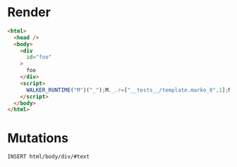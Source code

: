 # Render
```html
<html>
  <head />
  <body>
    <div
      id="foo"
    >
      foo
    </div>
    <script>
      WALKER_RUNTIME("M")("_");M._.r=["__tests__/template.marko_0",1];M._.w()
    </script>
  </body>
</html>
```

# Mutations
```
INSERT html/body/div/#text
```
